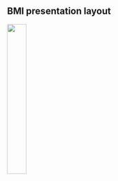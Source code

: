 ## BMI presentation layout </br> 
<img src="https://github.com/Brunha/Portfolio/blob/main/MAUIApps/BMI/BMi.gif" width="30%" height="30%"/>
